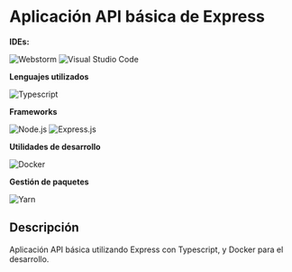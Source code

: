 # Aplicación API básica de Express

**IDEs:**

![Webstorm][webstorm-badge] ![Visual Studio Code][vscode-badge]

**Lenguajes utilizados**

![Typescript][typescript-badge]

**Frameworks**

![Node.js][node-badge] ![Express.js][express-badge]

**Utilidades de desarrollo**

![Docker][docker-badge]

**Gestión de paquetes**

![Yarn][yarn-badge]

## Descripción

Aplicación API básica utilizando Express con Typescript, y Docker para el desarrollo.

[typescript-badge]: https://img.shields.io/badge/typescript-%23007ACC.svg?style=for-the-badge&logo=typescript&logoColor=white
[express-badge]: https://img.shields.io/badge/express.js-%23404d59.svg?style=for-the-badge&logo=express&logoColor=%2361DAFB
[docker-badge]: https://img.shields.io/badge/docker-%230db7ed.svg?style=for-the-badge&logo=docker&logoColor=white
[node-badge]: https://img.shields.io/badge/node.js-6DA55F?style=for-the-badge&logo=node.js&logoColor=white
[yarn-badge]: https://img.shields.io/badge/yarn-%232C8EBB.svg?style=for-the-badge&logo=yarn&logoColor=white
[webstorm-badge]: https://img.shields.io/badge/webstorm-143?style=for-the-badge&logo=webstorm&logoColor=white&color=black
[vscode-badge]: https://img.shields.io/badge/Visual%20Studio%20Code-0078d7.svg?style=for-the-badge&logo=visual-studio-code&logoColor=white
